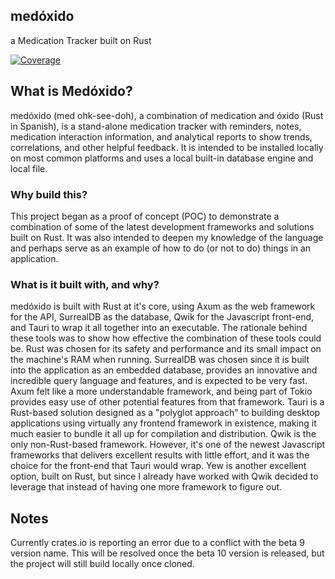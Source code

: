 ## medóxido
a Medication Tracker built on Rust

[![Coverage](https://github.com/wedwardbeck/medoxido/actions/workflows/rust.yml/badge.svg)](https://github.com/wedwardbeck/medoxido/actions/workflows/rust.yml)

## What is Medóxido?
medóxido (med ohk-see-doh), a combination of medication and óxido (Rust in Spanish), is a stand-alone medication tracker with reminders, notes, medication interaction information, and analytical reports to show trends, correlations, and other helpful feedback.  It is intended to be installed locally on most common platforms and uses a local built-in database engine and local file.

### Why build this?
This project began as a proof of concept (POC) to demonstrate a combination of some of the latest development frameworks and solutions built on Rust.  It was also intended to deepen my knowledge of the language and perhaps serve as an example of how to do (or not to do) things in an application.

### What is it built with, and why?
medóxido is built with Rust at it's core, using Axum as the web framework for the API, SurrealDB as the database, Qwik for the Javascript front-end, and Tauri to wrap it all together into an executable.
The rationale behind these tools was to show how effective the combination of these tools could be.  Rust was chosen for its safety and performance and its small impact on the machine's RAM when running.  SurrealDB was chosen since it is built into the application as an embedded database, provides an innovative and incredible query language and features, and is expected to be very fast.  Axum felt like a more understandable framework, and being part of Tokio provides easy use of other potential features from that framework.  Tauri is a Rust-based solution designed as a "polyglot approach" to building desktop applications using virtually any frontend framework in existence, making it much easier to bundle it all up for compilation and distribution.  Qwik is the only non-Rust-based framework.  However, it's one of the newest Javascript frameworks that delivers excellent results with little effort, and it was the choice for the front-end that Tauri would wrap.  Yew is another excellent option, built on Rust, but since I already have worked with Qwik decided to leverage that instead of having one more framework to figure out.

## Notes
Currently crates.io is reporting an error due to a conflict with the beta 9 version name.  This will be resolved once the beta 10 version is released, but the project will still build locally once cloned.
